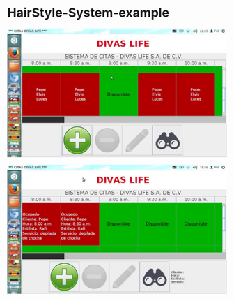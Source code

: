 # HairStyle-System-example

![alt tag](https://github.com/CristianCardosoA/HairStyle-System-example/blob/master/11874809_978220432238057_638729760_o.jpg)

![alt tag](https://github.com/CristianCardosoA/HairStyle-System-example/blob/master/11827155_974410255952408_1349701335_o.jpg)
